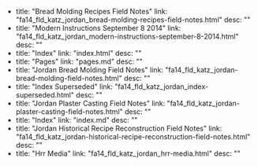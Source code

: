   - title: "Bread Molding Recipes Field Notes"
    link: "fa14_fld_katz_jordan_bread-molding-recipes-field-notes.html"
    desc: ""
  - title: "Modern Instructions September 8 2014"
    link: "fa14_fld_katz_jordan_modern-instructions-september-8-2014.html"
    desc: ""
  - title: "Index"
    link: "index.html"
    desc: ""
  - title: "Pages"
    link: "pages.md"
    desc: ""
  - title: "Jordan Bread Molding Field Notes"
    link: "fa14_fld_katz_jordan-bread-molding-field-notes.html"
    desc: ""
  - title: "Index Superseded"
    link: "fa14_fld_katz_jordan_index-superseded.html"
    desc: ""
  - title: "Jordan Plaster Casting Field Notes"
    link: "fa14_fld_katz_jordan-plaster-casting-field-notes.html"
    desc: ""
  - title: "Index"
    link: "index.md"
    desc: ""
  - title: "Jordan Historical Recipe Reconstruction Field Notes"
    link: "fa14_fld_katz_jordan-historical-recipe-reconstruction-field-notes.html"
    desc: ""
  - title: "Hrr Media"
    link: "fa14_fld_katz_jordan_hrr-media.html"
    desc: ""
